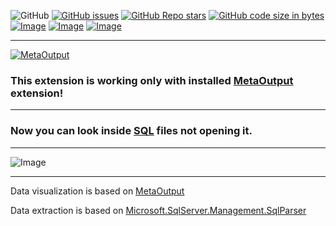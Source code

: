 ![GitHub](https://img.shields.io/github/license/viacheslav-lozinskyi/Preview-SQL)
[![GitHub issues](https://img.shields.io/github/issues/viacheslav-lozinskyi/Preview-SQL)](https://github.com/viacheslav-lozinskyi/Preview-SQL/issues)
[![GitHub Repo stars](https://img.shields.io/github/stars/viacheslav-lozinskyi/Preview-SQL)](https://github.com/viacheslav-lozinskyi/Preview-SQL/stargazers)
[![GitHub code size in bytes](https://img.shields.io/github/languages/code-size/viacheslav-lozinskyi/Preview-SQL)](https://github.com/viacheslav-lozinskyi/Preview-SQL)
[![Image](https://img.shields.io/badge/VS-2022-blueviolet)](https://marketplace.visualstudio.com/items?itemName=ViacheslavLozinskyi.MetaOutput-2022)
[![Image](https://img.shields.io/badge/VS-2019-blueviolet)](https://marketplace.visualstudio.com/items?itemName=ViacheslavLozinskyi.MetaOutput-2019)
[![Image](https://img.shields.io/badge/VS-2017-blueviolet)](https://marketplace.visualstudio.com/items?itemName=ViacheslavLozinskyi.MetaOutput-2019)

---

[![MetaOutput](https://www.metaoutput.net/_functions/watch?utm_source=github.com&utm_medium=referral&utm_campaign=view-on-github&utm_term=2022-02-09&utm_content=Preview-SQL&source=GITHUB&size=128x128&project=Preview-SQL&url=https://marketplace.visualstudio.com/items?itemName=ViacheslavLozinskyi.Preview-SQL)](https://www.metaoutput.net/)

### This extension is working only with installed [MetaOutput](https://www.metaoutput.net/) extension!

---

### Now you can look inside [SQL](https://en.wikipedia.org/wiki/SQL) files not opening it.

---

![Image](https://viacheslav-lozinskyi.github.io/Preview-SQL/resource/video/Presentation1.gif)

---

Data visualization is based on [MetaOutput](https://www.metaoutput.net/)

Data extraction is based on [Microsoft.SqlServer.Management.SqlParser](https://www.nuget.org/packages/Microsoft.SqlServer.Management.SqlParser/)
